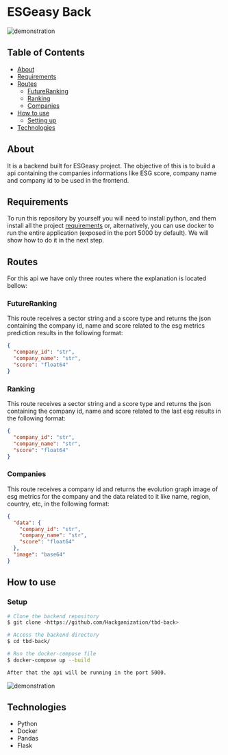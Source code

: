 # ESGeasy Back


![demonstration](https://cdn.discordapp.com/attachments/539836343094870016/891721423893168198/unknown.png)

## Table of Contents

<!--ts-->

- [About](#about)
- [Requirements](#requirements)
- [Routes](#routes)
  - [FutureRanking](#futureranking)
  - [Ranking](#ranking)
  - [Companies](#companies)  
- [How to use](#how-to-use)
  - [Setting up](#setup)
- [Technologies](#technologies)
<!--te-->

## About

It is a backend built for ESGeasy project. The objective of this is to build a api containing the companies informations like ESG score, company name and company id to be used in the frontend.

## Requirements

To run this repository by yourself you will need to install python, and them install all the project [requirements](requirements.txt) or, alternatively, you can use docker to run the entire application (exposed in the port 5000 by default). We will show how to do it in the next step.

## Routes

For this api we have only three routes where the explanation is located bellow:

### FutureRanking

This route receives a sector string and a score type and returns the json containing the company id, name and score related to the esg metrics prediction results in the following format:

```json
{
  "company_id": "str", 
  "company_name": "str", 
  "score": "float64"
}
```

### Ranking

This route receives a sector string and a score type and returns the json containing the company id, name and score related to the last esg results in the following format:

```json
{
  "company_id": "str", 
  "company_name": "str", 
  "score": "float64"
}
```

### Companies

This route receives a company id and returns the evolution graph image of esg metrics for the company and the data related to it like name, region, country, etc, in the following format:

```json
{
  "data": {
    "company_id": "str", 
    "company_name": "str", 
    "score": "float64"
  },
  "image": "base64"
}
```

## How to use

### Setup

```bash
# Clone the backend repository
$ git clone <https://github.com/Hackganization/tbd-back>

# Access the backend directory
$ cd tbd-back/

# Run the docker-compose file 
$ docker-compose up --build

After that the api will be running in the port 5000.
```

![demonstration](https://cdn.discordapp.com/attachments/539836343094870016/891725648001900594/unknown.png)

## Technologies

- Python
- Docker
- Pandas
- Flask
